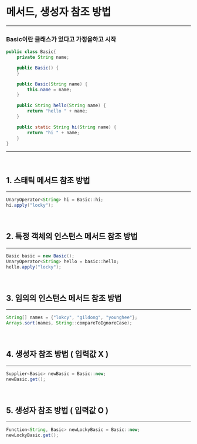 # 메서드, 생성자 참조 방법

---
### Basic이란 클래스가 있다고 가정을하고 시작
```java
public class Basic{
    private String name;

    public Basic() {
    }

    public Basic(String name) {
        this.name = name;
    }

    public String hello(String name) {
        return "hello " + name;
    }

    public static String hi(String name) {
        return "hi " + name;
    }
}
```
---
<br>

## 1. 스태틱 메서드 참조 방법

---
```java
UnaryOperator<String> hi = Basic::hi;
hi.apply("locky");
```
<br>

## 2. 특정 객체의 인스턴스 메서드 참조 방법

---
```java
Basic basic = new Basic();   
UnaryOperator<String> hello = basic::hello;   
hello.apply("locky");
```
<br>

## 3. 임의의 인스턴스 메서드 참조 방법

---
```java
String[] names = {"lokcy", "gildong", "younghee"};
Arrays.sort(names, String::compareToIgnoreCase);
```
<br>

## 4. 생성자 참조 방법 ( 입력값 X )

---
```java
Supplier<Basic> newBasic = Basic::new;   
newBasic.get();
```
<br>

## 5. 생성자 참조 방법 ( 입력값 O )

---
```java
Function<String, Basic> newLockyBasic = Basic::new;
newLockyBasic.get();
```
<br>

